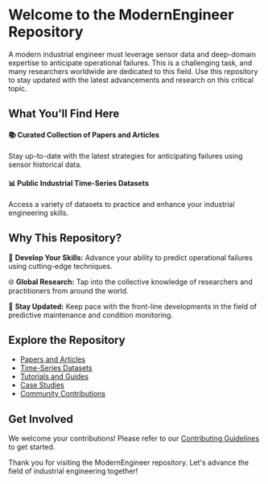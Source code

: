 # Welcome to the ModernEngineer Repository

A modern industrial engineer must leverage sensor data and deep-domain expertise to anticipate operational failures. This is a challenging task, and many researchers worldwide are dedicated to this field. Use this repository to stay updated with the latest advancements and research on this critical topic.


## What You'll Find Here

#### 📚 Curated Collection of Papers and Articles
Stay up-to-date with the latest strategies for anticipating failures using sensor historical data.

#### 📊 Public Industrial Time-Series Datasets
Access a variety of datasets to practice and enhance your industrial engineering skills.


## Why This Repository?

🔧 **Develop Your Skills:** Advance your ability to predict operational failures using cutting-edge techniques.
  
🌐 **Global Research:** Tap into the collective knowledge of researchers and practitioners from around the world.

🚀 **Stay Updated:** Keep pace with the front-line developments in the field of predictive maintenance and condition monitoring.


## Explore the Repository

- [Papers and Articles](#)
- [Time-Series Datasets](#)
- [Tutorials and Guides](#)
- [Case Studies](#)
- [Community Contributions](#)

## Get Involved


We welcome your contributions! Please refer to our [Contributing Guidelines](#) to get started.


Thank you for visiting the ModernEngineer repository. Let's advance the field of industrial engineering together!
